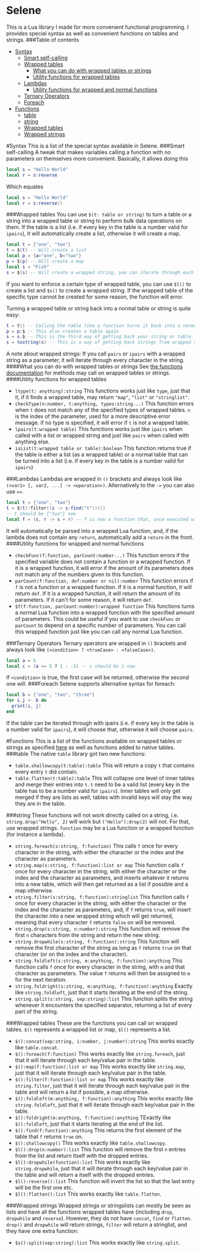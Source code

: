 Selene
======

This is a Lua library I made for more convenient functional programming. I provides special syntax as well as convenient functions on tables and strings.
###Table of contents
  - [Syntax](#syntax)
    - [Smart self-calling](#smart-self-calling)
    - [Wrapped tables](#wrapped-tables)
      - [What you can do with wrapped tables or strings](#what-you-can-do-with-wrapped-tables-or-strings)
      - [Utility functions for wrapped tables](#utility-functions-for-wrapped-tables)
    - [Lambdas](#lambdas)
      - [Utility functions for wrapped and normal functions](#utility-functions-for-wrapped-and-normal-functions)
    - [Ternary Operators](#ternary-operators)
    - [Foreach](#foreach)
  - [Functions](#functions)
    - [table](#table)
    - [string](#string)
    - [Wrapped tables](#wrapped-tables-1)
    - [Wrapped strings](#wrapped-strings)

#Syntax
This is a list of the special syntax available in Selene.
###Smart self-calling
A tweak that makes variables calling a function with no parameters on themselves more convenient.
Basically, it allows doing this
```lua
local s = "Hello World"
local r = s:reverse
```
Which equates
```lua
local s = "Hello World"
local r = s:reverse()
```
###Wrapped tables
You can use `$(t: table or string)` to turn a table or a string into a wrapped table or string to perform bulk data operations on them. If the table is a list (i.e. if every key in the table is a number valid for `ipairs`), it will automatically create a list, otherwise it will create a map.
```lua
local t = {"one", "two"}
t = $(t) -- Will create a list
local p = {a="one", b="two"}
p = $(p) -- Will create a map
local s = "Fish"
s = $(s) -- Will create a wrapped string, you can iterate through each character just like you can using a list.
```
If you want to enforce a certain type of wrapped table, you can use `$l()` to create a list and `$s()` to create a wrapped string. If the wrapped table of the specific type cannot be created for some reason, the function will error.

Turning a wrapped table or string back into a normal table or string is quite easy:
```lua
t = t() -- Calling the table like a function turns it back into a normal table
p = p:$ -- This also creates a table again
s = s.$ -- This is the third way of getting back your string or table.
s = tostring(s) -- This is a way of getting back strings from wrapped strings.
```
A note about wrapped strings: If you call `pairs` or `ipairs` with a wrapped string as a parameter, it will iterate through every character in the string.
####What you can do with wrapped tables or strings
See [the functions documentation](#functions) for methods may call on wrapped tables or strings.
####Utility functions for wrapped tables
 - `ltype(t: anything):string` This functions works just like `type`, just that it, if it finds a wrapped table, may return `"map"`, `"list"` or `"stringlist"`.
 - `checkType(n:number, t:anything, types:string...)` This function errors when `t` does not match any of the specified types of wrapped tables. `n` is the index of the parameter, used for a more descriptive error message. if no type is specified, it will error if `t` is not a wrapped table.
 - `lpairs(t:wrapped table)` This functions works just like `ipairs` when called with a list or wrapped string and just like `pairs` when called with anything else.
 - `isList(t:wrapped table or table):boolean` This function returns true if the table is either a list (as a wrapped table) or a normal table that can be turned into a list (i.e. if every key in the table is a number valid for `ipairs`)

###Lambdas
Lambdas are wrapped in `()` brackets and always look like `(<var1> [, var2, ...] -> <operation>)`. Alternatively to the `->` you can also use `=>`.
```lua
local t = {"one", "two"}
t = $(t):filter((s -> s:find("t")))()
-- t should be {"two"} now
local f = (s, r -> s + r) -- f is now a function that, once executed with the parameters s and r, returns the sum of s and r.
```
It will automatically be parsed into a wrapped Lua function, and, if the lambda does not contain any `return`, automatically add a `return` in the front.
####Utility functions for wrapped and normal functions
 - `checkFunc(f:function, parCount:number...)` This function errors if the specified variable does not contain a function or a wrapped function. If it is a wrapped function, it will error if the amount of its parameters does not match any of the numbers given to this function.
 - `parCount(f:function, def:number or nil):number` This function errors if `f` is not a function or a wrapped function. If it is a normal function, it will return `def`. If it is a wrapped function, it will return the amount of its parameters. If it can't for some reason, it will return `def`.
 - `$f(f:function, parCount:number):wrapped function` This functions turns a normal Lua function into a wrapped function with the specified amount of parameters. This could be useful if you want to use `checkFunc` or `parCount` to depend on a specific number of parameters. You can call this wrapped function just like you can call any normal Lua function.

###Ternary Operators
Ternary operators are wrapped in `()` brackets and always look like `(<condition> ? <trueCase> : <falseCase>)`.
```lua
local a = 5
local c = (a >= 5 ? 1 : -1) -- c should be 1 now.
```
If `<condition>` is true, the first case will be returned, otherwise the second one will.
###Foreach
Selene supports alternative syntax for foreach:
```lua
local b = {"one", "two", "three"}
for i,j <- b do
  print(i, j)
end
```
If the table can be iterated through with ipairs (i.e. if every key in the table is a number valid for `ipairs`), it will choose that, otherwise it will choose `pairs`.

#Functions
This is a list of the functions available on wrapped tables or strings as specified [here](#syntax) as well as functions added to native tables.
###table
The native `table` library got two new functions:
 - `table.shallowcopy(t:table):table` This will return a copy `t` that contains every entry `t` did contain.
 - `table.flatten(t:table):table` This will collapse one level of inner tables and merge their entries into `t`. `t` need to be a valid list (every key in the table has to be a number valid for `ipairs`). Inner tables will only get merged if they are lists as well, tables with invalid keys will stay the way they are in the table.

###string
These functions will not work directly called on a string, i.e. `string.drop("Hello", 2)` will work but `("Hello"):drop(2)` will not. For that, use wrapped strings.
`function` may be a Lua function or a wrapped function (for instance a lambda).
 - `string.foreach(s:string, f:function)` This calls `f` once for every character in the string, with either the character or the index and the character as parameters.
 - `string.map(s:string, f:function):list or map` This function calls `f` once for every character in the string, with either the character or the index and the character as parameters, and inserts whatever it returns into a new table, which will then get returned as a list if possible and a map otherwise.
 - `string.filter(s:string, f:function):stringlist` This function calls `f` once for every character in the string, with either the character or the index and the character as parameters, and, if `f` returns `true`, will insert the character into a new wrapped string which will get returned, meaning that every character `f` returns `false` on will be removed.
 - `string.drop(s:string, n:number):string` This function will remove the first `n` characters from the string and return the new string.
 - `string.dropwhile(s:string, f:function):string` This function will remove the first character of the string as long as `f` returns `true` on that character (or on the index and the character).
 - `string.foldleft(s:string, m:anything, f:function):anything` This function calls `f` once for every character in the string, with `m` and that character as parameters. The value `f` returns will then be assigned to `m` for the next iteration.
 - `string.foldright(s:string, m:anything, f:function):anything` Exactly like `string.foldleft`, just that it starts iterating at the end of the string.
 - `string.split(s:string, sep:string):list` This function splits the string whenever it encounters the specified separator, returning a list of every part of the string.

###Wrapped tables
These are the functions you can call on wrapped tables. `$()` represents a wrapped list or map, `$l()` represents a list.
 - `$():concat(sep:string, i:number, j:number):string` This works exactly like `table.concat`.
 - `$():foreach(f:function)` This works exactly like `string.foreach`, just that it will iterate through each key/value pair in the table.
 - `$():map(f:function):list or map` This works exactly like `string.map`, just that it will iterate through each key/value pair in the table.
 - `$():filter(f:function):list or map` This works exactly like `string.filter`, just that it will iterate through each key/value pair in the table and will return a list if possible, a map otherwise.
 - `$():foldleft(m:anything, f:function):anything` This works exactly like `string.foldleft`, just that it will iterate through each key/value pair in the table.
 - `$():foldright(m:anything, f:function):anything` TExactly like `$():foldleft`, just that it starts iterating at the end of the list.
 - `$():find(f:function):anything` This returns the first element of the table that `f` returns `true` on.
 - `$():shallowcopy()` This works exactly like `table.shallowcopy`.
 - `$l():drop(n:number):list` This function will remove the first `n` entries from the list and return itself with the dropped entries.
 - `$l():dropwhile(function):list` This works exactly like `string.dropwhile`, just that it will iterate through each key/value pair in the table and will return a itself with the dropped entries.
 - `$l():reverse():list` This function will invert the list so that the last entry will be the first one etc.
 - `$l():flatten():list` This works exactly like `table.flatten`.

###Wrapped strings
Wrapped strings or stringslists can mostly be seen as lists and have all the functions wrapped tables have (including `drop`, `dropwhile` and `reverse`). However, they do not have `concat`, `find` or `flatten`. `drop()` and `dropwhile` will return strings, `filter` will return a stringlist, and they have one extra function:
 - `$s():split(sep:string):list` This works exactly like `string.split`. 
